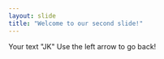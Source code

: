 ```yaml
---
layout: slide
title: "Welcome to our second slide!"
---
```

Your text "JK"
Use the left arrow to go back!
